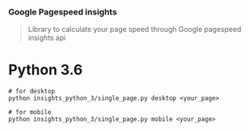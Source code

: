 ### Google Pagespeed insights
> Library to calculate your page speed through Google pagespeed insights api


# Python 3.6

```
# for desktop
python insights_python_3/single_page.py desktop <your_page>

# for mobile
python insights_python_3/single_page.py mobile <your_page>
```